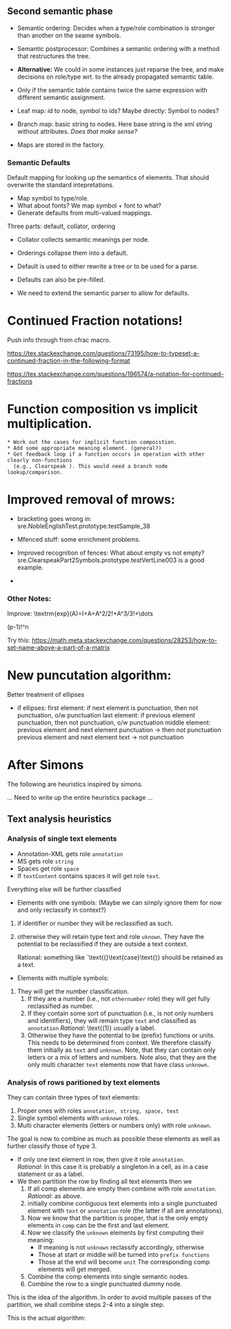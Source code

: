 ## Second semantic phase

* Semantic ordering: Decides when a type/role combination is stronger than
  another on the seame symbols.
* Semantic postprocessor: Combines a semantic ordering with a method that
  restructures the tree.


* __Alternative:__ We could in some instances just reparse the tree, and make
  decisions on role/type wrt. to the already propagated semantic table.
* Only if the semantic table contains twice the same expression with different
  semantic assignment.

* Leaf map: id to node, symbol to ids? Maybe directly: Symbol to nodes?
* Branch map: basic string to nodes.  Here base string is the xml string without
  attributes.  *Does that make sense?*

* Maps are stored in the factory.

### Semantic Defaults

Default mapping for looking up the semantics of elements. That should overwrite
the standard intepretations.

  * Map symbol to type/role.
  * What about fonts? We map symbol + font to what?
  * Generate defaults from multi-valued mappings.

Three parts: default, collator, ordering

  * Collator collects semantic meanings per node.
  * Orderings collapse them into a default.
  * Default is used to either rewrite a tree or to be used for a parse.


  * Defaults can also be pre-filled.
  * We need to extend the semantic parser to allow for defaults.


# Continued Fraction notations!

Push info through from cfrac macro.

https://tex.stackexchange.com/questions/73195/how-to-typeset-a-continued-fraction-in-the-following-format

https://tex.stackexchange.com/questions/196574/a-notation-for-continued-fractions

# Function composition vs implicit multiplication.

    * Work out the cases for implicit function compoistion.
    * Add some appropriate meaning element. (general?)
    * Get feedback loop if a function occurs in operation with other clearly non-functions
      (e.g., Clearspeak ). This would need a branch node lookup/comparison.

# Improved removal of mrows:
  * bracketing goes wrong in:
  sre.NobleEnglishTest.prototype.testSample_38

  * Mfenced stuff: some enrichment problems.
  * Improved recognition of fences: What about empty vs not empty?
    sre.ClearspeakPart2Symbols.prototype.testVertLine003 is a good example.
  *

### Other Notes:

Improve:
\textrm{exp}(A)=I+A+A^2/2!+A^3/3!+\dots

(p-1)!^n

Try this:
https://math.meta.stackexchange.com/questions/28253/how-to-set-name-above-a-part-of-a-matrix


# New puncutation algorithm:

Better treatment of ellipses

* if ellipses:
  first element: if next element is punctuation, then not punctuation, o/w punctuation
  last element: if previous element punctuation, then not punctuation, o/w punctuation
  middle element:
     previous element and next element punctuation -> then not punctuation
     previous element and next element text -> not punctuation

# After Simons

The following are heuristics inspired by simons. 


... Need to write up the entire heuristics package ...

## Text analysis heuristics

### Analysis of single text elements

* Annotation-XML gets role `annotation`
* MS gets role `string`
* Spaces get role `space`
* If `textContent` contains spaces it will get role `text`.

Everything else will be further classified

* Elements with one symbols:  (Maybe we can simply ignore them for now and only reclassify in context?)

1. if identifier or number they will be reclassified as such.
2. otherwise they will retain type text and role `uknown`. They have the
   potential to be reclassified if they are outside a text context.
   
   Rational: something like `\text{(}\text{case}\text{)} should be retained as a
   text.

* Elements with multiple symbols:

1. They will get the number classification.
   1. If they are a number (i.e., not `othernumber` role) they will get fully
      reclassified as number.
   2. If they contain some sort of punctuation (i.e., is not only numbers and
      identifiers), they will remain type `text` and classified as `annotation`
      _Rational_: \text{(1)} usually a label.
   3. Otherwise they have the potential to be (prefix) functions or units. This
      needs to be determined from context. We therefore classify them initially
      as `text` and `unknown`. Note, that they can contain only letters or a mix
      of letters and numbers. Note also, that they are the only multi character
      `text` elements now that have class `unknown`.
   
### Analysis of rows paritioned by text elements

They can contain three types of text elements: 

1. Proper ones with roles `annotation, string, space, text`
2. Single symbol elements with `unknown` roles.
3. Multi character elements (letters or numbers only) with role `unknown`.

The goal is now to combine as much as possible these elements as well as further
classify those of type 3.

* If only one text element in row, then give it role `annotation`.  
  _Rational_: In this case it is probably a singleton in a cell, as in a case
  statement or as a label.
* We then partition the row by finding all text elements then we
  1. If all comp elements are empty then combine with role `annotation`.
     _Rational_: as above.
  1. initially combine contiguous text elements into a single punctuated element with
    `text` or `annotation` role (the latter if all are annotations).
  2. Now we know that the partition is proper, that is the only empty elements in
    `comp` can be the first and last element.
  3. Now we classify the `unknown` elements by first computing their meaning:
     * If meaning is not `unknown` reclassify accordingly, otherwise
     * Those at start or middle will be turned into `prefix functions`
     * Those at the end will become `unit`
     The corresponding comp elements will get merged.
  4. Combine the comp elements into single semantic nodes.
  5. Combine the row to a single punctuated dummy node.
  
This is the idea of the algorithm. In order to avoid multiple passes of the
partition, we shall combine steps 2-4 into a single step.
    

This is the actual algorithm:




